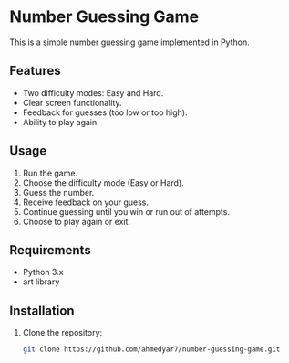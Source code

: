 # Number Guessing Game

This is a simple number guessing game implemented in Python.

## Features

- Two difficulty modes: Easy and Hard.
- Clear screen functionality.
- Feedback for guesses (too low or too high).
- Ability to play again.

## Usage

1. Run the game.
2. Choose the difficulty mode (Easy or Hard).
3. Guess the number.
4. Receive feedback on your guess.
5. Continue guessing until you win or run out of attempts.
6. Choose to play again or exit.

## Requirements

- Python 3.x
- art library

## Installation

1. Clone the repository:
   ```bash
   git clone https://github.com/ahmedyar7/number-guessing-game.git
